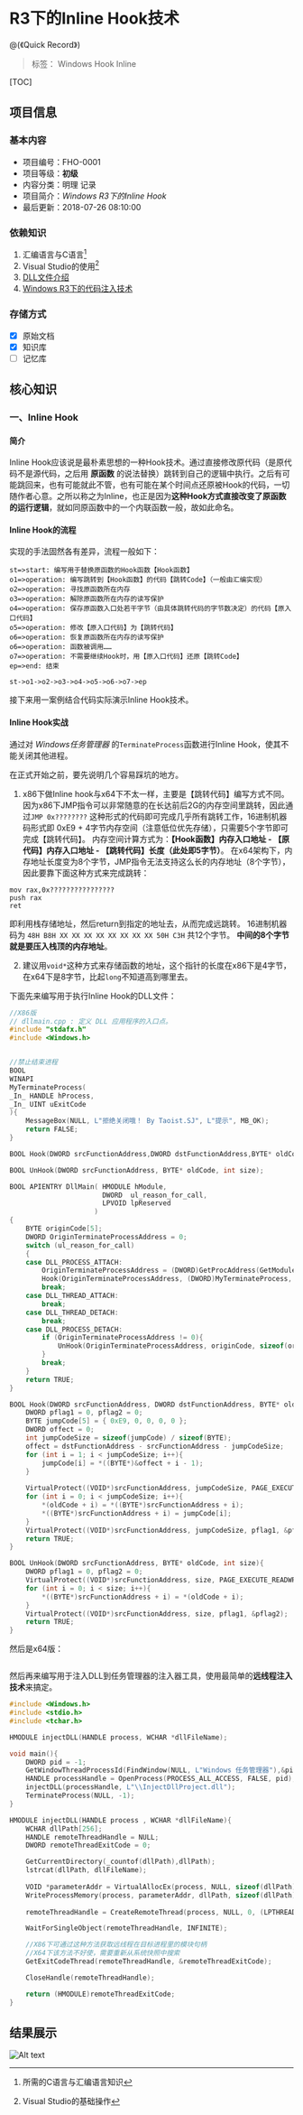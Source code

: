 # R3下的Inline Hook技术
@(《Quick Record》)

> 标签： Windows Hook Inline

[TOC]

## 项目信息

### 基本内容

 - 项目编号：FHO-0001
 - 项目等级：**初级**
 - 内容分类：明理 记录
 - 项目简介：*Windows R3下的Inline Hook*
 - 最后更新：2018-07-26 08:10:00

### 依赖知识

 1. 汇编语言与C语言[^1]
 2. Visual Studio的使用[^2]
 3. [DLL文件介绍](http://www.baidu.com)
 3. [Windows R3下的代码注入技术](http://www.baidu.com)

### 存储方式
 
  - [x] 原始文档
  - [x] 知识库
  - [ ] 记忆库
 
## 核心知识

### 一、Inline Hook

#### 简介

Inline Hook应该说是最朴素思想的一种Hook技术。通过直接修改原代码（是原代码不是源代码，之后用 **原函数** 的说法替换）跳转到自己的逻辑中执行。之后有可能跳回来，也有可能就此不管，也有可能在某个时间点还原被Hook的代码，一切随作者心意。之所以称之为Inline，也正是因为**这种Hook方式直接改变了原函数的运行逻辑**，就如同原函数中的一个内联函数一般，故如此命名。
 
#### Inline Hook的流程

实现的手法固然各有差异，流程一般如下：

```flow
st=>start: 编写用于替换原函数的Hook函数【Hook函数】
o1=>operation: 编写跳转到【Hook函数】的代码【跳转Code】（一般由汇编实现）
o2=>operation: 寻找原函数所在内存
o3=>operation: 解除原函数所在内存的读写保护
o4=>operation: 保存原函数入口处若干字节（由具体跳转代码的字节数决定）的代码【原入口代码】
o5=>operation: 修改【原入口代码】为【跳转代码】
o6=>operation: 恢复原函数所在内存的读写保护
o6=>operation: 函数被调用……
o7=>operation: 不需要继续Hook时，用【原入口代码】还原【跳转Code】
ep=>end: 结束

st->o1->o2->o3->o4->o5->o6->o7->ep
```

接下来用一案例结合代码实际演示Inline Hook技术。

#### Inline Hook实战

通过对 *Windows任务管理器* 的`TerminateProcess`函数进行Inline Hook，使其不能关闭其他进程。

在正式开始之前，要先说明几个容易踩坑的地方。

 1. x86下做Inline hook与x64下不太一样，主要是【跳转代码】编写方式不同。
 因为x86下JMP指令可以非常随意的在长达前后2G的内存空间里跳转，因此通过`JMP 0x????????` 这种形式的代码即可完成几乎所有跳转工作，16进制机器码形式即 0xE9 + 4字节内存空间（注意低位优先存储），只需要5个字节即可完成【跳转代码】。
 内存空间计算方式为：**【Hook函数】内存入口地址 - 【原代码】内存入口地址 - 【跳转代码】长度（此处即5字节）**。
在x64架构下，内存地址长度变为8个字节，JMP指令无法支持这么长的内存地址（8个字节），因此要靠下面这种方式来完成跳转：
```x86asm
mov rax,0x????????????????
push rax
ret
```
 即利用栈存储地址，然后return到指定的地址去，从而完成远跳转。
 16进制机器码为 `48H B8H XX XX XX XX XX XX XX XX 50H C3H` 共12个字节。
 **中间的8个字节就是要压入栈顶的内存地址**。
 
2.  建议用`void*`这种方式来存储函数的地址，这个指针的长度在x86下是4字节，在x64下是8字节，比起`long`不知道高到哪里去。

下面先来编写用于执行Inline Hook的DLL文件：

```cpp
//X86版
// dllmain.cpp : 定义 DLL 应用程序的入口点。
#include "stdafx.h"
#include <Windows.h>


//禁止结束进程
BOOL
WINAPI
MyTerminateProcess(
_In_ HANDLE hProcess,
_In_ UINT uExitCode
){
	MessageBox(NULL, L"拒绝关闭哦！ By Taoist.SJ", L"提示", MB_OK);
	return FALSE;
}

BOOL Hook(DWORD srcFunctionAddress,DWORD dstFunctionAddress,BYTE* oldCode);

BOOL UnHook(DWORD srcFunctionAddress, BYTE* oldCode, int size);

BOOL APIENTRY DllMain( HMODULE hModule,
                       DWORD  ul_reason_for_call,
                       LPVOID lpReserved
					 )
{
	BYTE originCode[5];
	DWORD OriginTerminateProcessAddress = 0;
	switch (ul_reason_for_call)
	{
	case DLL_PROCESS_ATTACH:
		OriginTerminateProcessAddress = (DWORD)GetProcAddress(GetModuleHandle(L"Kernel32.dll"), "TerminateProcess");
		Hook(OriginTerminateProcessAddress, (DWORD)MyTerminateProcess, originCode);
		break;
	case DLL_THREAD_ATTACH:
		break;
	case DLL_THREAD_DETACH:
		break;
	case DLL_PROCESS_DETACH:
		if (OriginTerminateProcessAddress != 0){
			UnHook(OriginTerminateProcessAddress, originCode, sizeof(originCode) / sizeof(BYTE));
		}
		break;
	}
	return TRUE;
}

BOOL Hook(DWORD srcFunctionAddress, DWORD dstFunctionAddress, BYTE* oldCode){
	DWORD pflag1 = 0, pflag2 = 0;
	BYTE jumpCode[5] = { 0xE9, 0, 0, 0, 0 };
	DWORD offect = 0;
	int jumpCodeSize = sizeof(jumpCode) / sizeof(BYTE);
	offect = dstFunctionAddress - srcFunctionAddress - jumpCodeSize;
	for (int i = 1; i < jumpCodeSize; i++){
		jumpCode[i] = *((BYTE*)&offect + i - 1);
	}
	
	VirtualProtect((VOID*)srcFunctionAddress, jumpCodeSize, PAGE_EXECUTE_READWRITE, &pflag1);
	for (int i = 0; i < jumpCodeSize; i++){
		*(oldCode + i) = *((BYTE*)srcFunctionAddress + i);
		*((BYTE*)srcFunctionAddress + i) = jumpCode[i];
	}
	VirtualProtect((VOID*)srcFunctionAddress, jumpCodeSize, pflag1, &pflag2);
	return TRUE;
}

BOOL UnHook(DWORD srcFunctionAddress, BYTE* oldCode, int size){
	DWORD pflag1 = 0, pflag2 = 0;
	VirtualProtect((VOID*)srcFunctionAddress, size, PAGE_EXECUTE_READWRITE, &pflag1);
	for (int i = 0; i < size; i++){
		*((BYTE*)srcFunctionAddress + i) = *(oldCode + i);
	}
	VirtualProtect((VOID*)srcFunctionAddress, size, pflag1, &pflag2);
	return TRUE;
}
```

然后是x64版：

```cpp

```

然后再来编写用于注入DLL到任务管理器的注入器工具，使用最简单的**远线程注入技术**来搞定。
```cpp
#include <Windows.h>
#include <stdio.h>
#include <tchar.h>

HMODULE injectDLL(HANDLE process, WCHAR *dllFileName);

void main(){
	DWORD pid = -1;
	GetWindowThreadProcessId(FindWindow(NULL, L"Windows 任务管理器"),&pid);
	HANDLE processHandle = OpenProcess(PROCESS_ALL_ACCESS, FALSE, pid);
	injectDLL(processHandle, L"\\InjectDllProject.dll");
	TerminateProcess(NULL, -1);
}

HMODULE injectDLL(HANDLE process , WCHAR *dllFileName){
	WCHAR dllPath[256];
	HANDLE remoteThreadHandle = NULL;
	DWORD remoteThreadExitCode = 0;

	GetCurrentDirectory(_countof(dllPath),dllPath);
	lstrcat(dllPath, dllFileName);
	
	VOID *parameterAddr = VirtualAllocEx(process, NULL, sizeof(dllPath), MEM_COMMIT, PAGE_EXECUTE_READWRITE);
	WriteProcessMemory(process, parameterAddr, dllPath, sizeof(dllPath), NULL);
	
	remoteThreadHandle = CreateRemoteThread(process, NULL, 0, (LPTHREAD_START_ROUTINE)LoadLibrary, parameterAddr, 0, NULL);

	WaitForSingleObject(remoteThreadHandle, INFINITE);

	//X86下可通过这种方法获取远线程在目标进程里的模块句柄
	//X64下该方法不好使，需要重新从系统快照中搜索
	GetExitCodeThread(remoteThreadHandle, &remoteThreadExitCode);

	CloseHandle(remoteThreadHandle);

	return (HMODULE)remoteThreadExitCode;
}
```

## 结果展示
![Alt text](amWiki/images/post/1532596646961.png)


[^1]:所需的C语言与汇编语言知识

[^2]:Visual Studio的基础操作